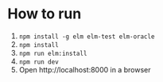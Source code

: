 # How to run
1. `npm install -g elm elm-test elm-oracle`
2. `npm install`
3. `npm run elm:install`
4. `npm run dev`
5. Open http://localhost:8000 in a browser

